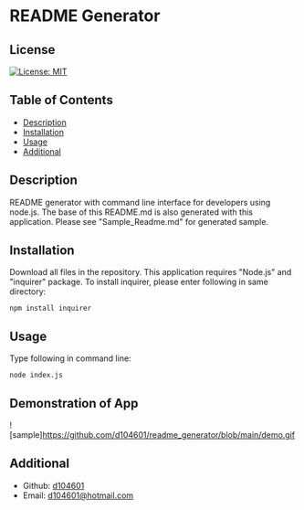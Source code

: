 # README Generator

## License 
[![License: MIT](https://img.shields.io/badge/License-MIT-yellow.svg)](https://opensource.org/licenses/MIT)

## Table of Contents 
- [Description](#Description) 
- [Installation](#Installation) 
- [Usage](#Usage) 
- [Additional](#Additional) 

## Description 
README generator with command line interface for developers using node.js. The base of this README.md is also generated with this application. Please see "Sample_Readme.md" for generated sample.

## Installation 
Download all files in the repository. This application requires "Node.js" and "inquirer" package. To install inquirer, please enter following in same directory:
```
npm install inquirer
```

## Usage 
Type following in command line:
```
node index.js
```

## Demonstration of App
![sample]https://github.com/d104601/readme_generator/blob/main/demo.gif

## Additional 
- Github: [d104601](https://github.com/d104601)
- Email: d104601@hotmail.com